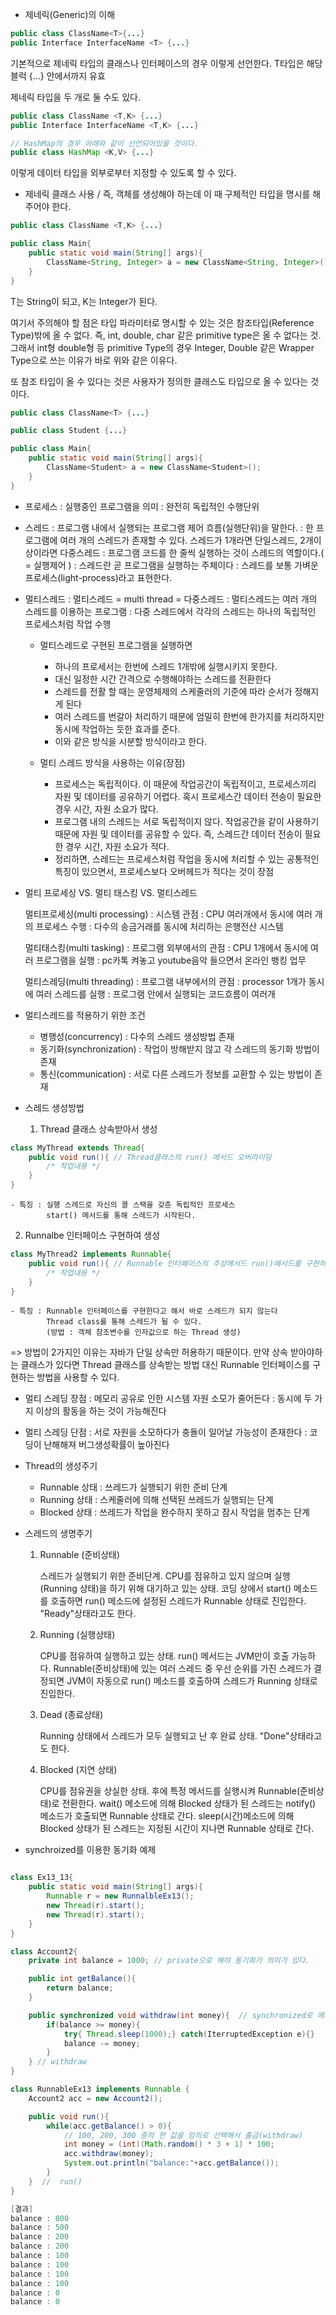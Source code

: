 * 제네릭(Generic)의 이해

```java
public class ClassName<T>{...}
public Interface InterfaceName <T> {...}
```
기본적으로 제네릭 타입의 클래스나 인터페이스의 경우 이렇게 선언한다.
T타입은 해당블럭 {...} 안에서까지 유효

제네릭 타입을 두 개로 둘 수도 있다.
```java
public class ClassName <T,K> {...}
public Interface InterfaceName <T,K> {...}

// HashMap의 경우 아래와 같이 선언되어있을 것이다.
public class HashMap <K,V> {...}
```

이렇게 데이터 타입을 외부로부터 지정할 수 있도록 할 수 있다.

* 제네릭 클래스 사용  /  즉, 객체를 생성해야 하는데 이 때 구체적인 타입을 명시를 해주어야 한다.
```java
public class ClassName <T,K> {...}

public class Main{
    public static void main(String[] args){
        ClassName<String, Integer> a = new ClassName<String, Integer>();
    }
}
```
T는 String이 되고, K는 Integer가 된다.

여기서 주의해야 할 점은 타입 파라미터로 명시할 수 있는 것은 참조타입(Reference Type)밖에 올 수 없다. 즉, int, double, char 같은 primitive type은 올 수 없다는 것. 그래서 int형 double형 등 primitive Type의 경우 Integer, Double 같은 Wrapper Type으로 쓰는 이유가 바로 위와 같은 이유다.


또 참조 타입이 올 수 있다는 것은 사용자가 정의한 클래스도 타입으로 올 수 있다는 것이다.
```java
public class ClassName<T> {...}

public class Student {...}

public class Main{
    public static void main(String[] args){
        ClassName<Student> a = new ClassName<Student>();
    }
}
```



* 프로세스
  : 실행중인 프로그램을 의미
  : 완전히 독립적인 수행단위

* 스레드
  : 프로그램 내에서 실행되는 프로그램 제어 흐름(실행단위)을 말한다.
  : 한 프로그램에 여러 개의 스레드가 존재할 수 있다. 스레드가 1개라면 단일스레드, 2개이상이라면 다중스레드
  : 프로그램 코드를 한 줄씩 실행하는 것이 스레드의 역할이다.( = 실행제어 )
  : 스레드란 곧 프로그램을 실행하는 주체이다
  : 스레드를 보통 가벼운 프로세스(light-process)라고 표현한다.

* 멀티스레드
  : 멀티스레드 = multi thread = 다중스레드
  : 멀티스레드는 여러 개의 스레드를 이용하는 프로그램
  : 다중 스레드에서 각각의 스레드는 하나의 독립적인 프로세스처럼 작업 수행

  * 멀티스레드로 구현된 프로그램을 실행하면
    - 하나의 프로세서는 한번에 스레드 1개밖에 실행시키지 못한다.
    - 대신 일정한 시간 간격으로 수행해야하는 스레드를 전환한다
    - 스레드를 전활 할 때는 운영체제의 스케줄러의 기준에 따라 순서가 정해지게 된다
    - 여러 스레드를 번갈아 처리하기 때문에 엄밀히 한번에 한가지를 처리하지만 동시에 작업하는 듯한 효과를 준다.
    - 이와 같은 방식을 시분할 방식이라고 한다.

  * 멀티 스레드 방식을 사용하는 이유(장점)
    - 프로세스는 독립적이다. 이 때문에 작업공간이 독립적이고, 프로세스끼리 자원 및 데이터를 공유하기 어렵다. 혹시 프로세스간 데이터 전송이 필요한 경우 시간, 자원 소요가 많다.
    - 프로그램 내의 스레드는 서로 독립적이지 않다. 작업공간을 같이 사용하기 때문에 자원 및 데이터를 공유할 수 있다. 즉, 스레드간 데이터 전송이 필요한 경우 시간, 자원 소요가 적다.
    - 정리하면, 스레드는 프로세스처럼 작업을 동시에 처리할 수 있는 공통적인 특징이 있으면서, 프로세스보다 오버헤드가 적다는 것이 장점


* 멀티 프로세싱 VS. 멀티 태스킹 VS. 멀티스레드
  
  멀티프로세싱(multi processing) : 시스템 관점 : CPU 여러개에서 동시에 여러 개의 프로세스 수행 : 다수의 송금거래를 동시에 처리하는 은행전산 시스템
  
  멀티태스킹(multi tasking)      : 프로그램 외부에서의 관점 : CPU 1개에서 동시에 여러 프로그램을 실행 : pc카톡 켜놓고 youtube음악 들으면서 온라인 뱅킹 업무

  멀티스레딩(multi threading)    : 프로그램 내부에서의 관점 : processor 1개가 동시에 여러 스레드를 실행 : 프로그램 안에서 실행되는 코드흐름이 여러개


* 멀티스레드를 적용하기 위한 조건
   - 병행성(concurrency) : 다수의 스레드 생성방법 존재
   - 동기화(synchronization) : 작업이 방해받지 않고 각 스레드의 동기화 방법이 존재   
   - 통신(communication) : 서로 다른 스레드가 정보를 교환할 수 있는 방법이 존재


* 스레드 생성방법
  1. Thread 클래스 상속받아서 생성

```java
class MyThread extends Thread{
    public void run(){ // Thread클래스의 run() 메서드 오버라이딩
        /* 작업내용 */
    }
}
```
    - 특징 : 실행 스레드로 자신의 콜 스택을 갖춘 독립적인 프로세스
            start() 메서드를 통해 스레드가 시작된다.


  2. Runnalbe 인터페이스 구현하여 생성
```java
class MyThread2 implements Runnable{
    public void run(){ // Runnable 인터페이스의 추상메서드 run()메서드를 구현하여 생성한다. 참고로 Runnable 인터페이스는 run()메서드 1개만 가지는 함수형 인터페이스이다.
        /* 작업내용 */
    }
}   
```
    - 특징 : Runnable 인터페이스를 구현한다고 해서 바로 스레드가 되지 않는다
            Thread class를 통해 스레드가 될 수 있다.
            (방법 : 객체 참조변수를 인자값으로 하는 Thread 생성)


=> 방법이 2가지인 이유는 자바가 단일 상속만 허용하기 때문이다. 만약 상속 받아야하는 클래스가 있다면 Thread 클래스를 상속받는 방법 대신 Runnable 인터페이스를 구현하는 방법을 사용할 수 있다.

* 멀티 스레딩 장점
  : 메모리 공유로 인한 시스템 자원 소모가 줄어든다
  : 동시에 두 가지 이상의 활동을 하는 것이 가능해진다

* 멀티 스레딩 단점
  : 서로 자원을 소모하다가 충돌이 일어날 가능성이 존재한다
  : 코딩이 난해해져 버그생성확률이 높아진다

* Thread의 생성주기
   - Runnable 상태 : 쓰레드가 실행되기 위한 준비 단계
   - Running 상태 : 스케줄러에 의해 선택된 쓰레드가 실행되는 단계
   - Blocked 상태 : 쓰레드가 작업을 완수하지 못하고 잠시 작업을 멈추는 단계

* 스레드의 생명주기
  
  1. Runnable (준비상태)
   
      스레드가 실행되기 위한 준비단계. CPU를 점유하고 있지 않으며 실행(Running 상태)을 하기 위해 대기하고 있는 상태. 코딩 상에서 start() 메소드를 호출하면 run() 메소드에 설정된 스레드가 Runnable 상태로 진입한다. "Ready"상태라고도 한다.
  
  2. Running (실행상태)
      
      CPU를 점유하여 실행하고 있는 상태. run() 메서드는 JVM만이 호출 가능하다. Runnable(준비상태)에 있는 여러 스레드 중 우선 순위를 가진 스레드가 결정되면 JVM이 자동으로 run() 메소드를 호출하여 스레드가 Running 상태로 진입한다.
  
  3. Dead (종료상태)
   
      Running 상태에서 스레드가 모두 실행되고 난 후 완료 상태. "Done"상태라고도 한다.

  4. Blocked (지연 상태)

      CPU를 점유권을 상실한 상태. 후에 특정 메서드를 실행시켜 Runnable(준비상태)로 전환한다. wait() 메소드에 의해 Blocked 상태가 된 스레드는 notify() 메소드가 호출되면 Runnable 상태로 간다. sleep(시간)메소드에 의해 Blocked 상태가 된 스레드는 지정된 시간이 지나면 Runnable 상태로 간다.








* synchroized를 이용한 동기화 예제

```java

class Ex13_13{
    public static void main(String[] args){
        Runnable r = new RunnalbleEx13();
        new Thread(r).start();
        new Thread(r).start();
    }
}

class Account2{
    private int balance = 1000; // private으로 해야 동기화가 의미가 있다.

    public int getBalance(){
        return balance;
    }

    public synchronized void withdraw(int money){  // synchronized로 메서드를 동기화
        if(balance >= money){
            try{ Thread.sleep(1000);} catch(IterruptedException e){}
            balance -= money;
        }
    } // withdraw
}

class RunnableEx13 implements Runnable {
    Account2 acc = new Account2();

    public void run(){
        while(acc.getBalance() > 0){
            // 100, 200, 300 중의 한 값을 임의로 선택해서 출금(withdraw)
            int money = (int)(Math.random() * 3 + 1) * 100;
            acc.withdraw(money);
            System.out.println("balance:"+acc.getBalance());
        }
    }  //  run()
}

[결과]
balance : 800
balance : 500
balance : 200
balance : 200
balance : 100
balance : 100
balance : 100
balance : 100
balance : 0
balance : 0
